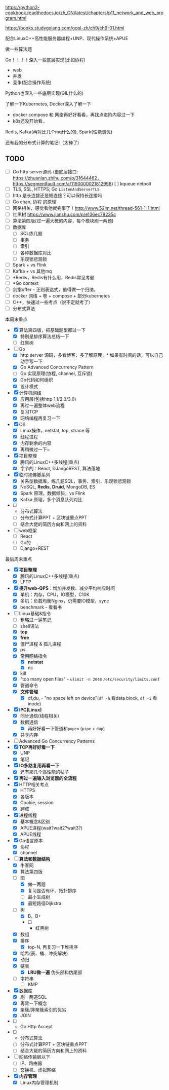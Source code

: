 https://python3-cookbook.readthedocs.io/zh_CN/latest/chapters/p11_network_and_web_program.html

https://books.studygolang.com/gopl-zh/ch9/ch9-01.html

配合LinuxC++高性能服务器编程+UNP、现代操作系统+APUE

做一些算法题

Go！！！！深入一些底层实现(比如协程)
- web
- 并发
- 竞争(配合操作系统)

Python也深入一些底层实现(GIL什么的)

了解一下Kubernetes, Docker深入了解一下
- docker compose 和 网络再好好看看，再找点进阶内容过一下
- k8s还没开始看..

Redis, Kafka(再对比几个mq什么的), Spark(性能调优)

还有我的分布式计算的笔记!（太棒了)

## TODO

- [ ] Go http server源码 (更底层接口: https://zhuanlan.zhihu.com/p/31644462，https://segmentfault.com/a/1190000021812996)
    [ ] kqueue netpoll 
- [ ] TLS, SSL, HTTPS; Go `ListenAndServerTLS`
- [ ] http 是长连接还是短连接？可以保持长连接吗
- [ ] Go chan, 协程 的原理
- [ ] 网络相关，感觉看他就完事了！http://www.52im.net/thread-561-1-1.html 
- [ ] 红黑树 https://www.jianshu.com/p/e136ec79235c
- [ ] 算法第四版(过一遍大概的内容，每个模块刷一两题)
- [ ] 数据库 
  - [ ] SQL练几题
  - [ ] 事务
  - [ ] 索引
  - [ ] 各种数据库对比
  - [ ] 乐观锁悲观锁
- [ ] Spark + vs Flink
- [ ] Kafka + vs 其他mq
- [ ] *Redis，Redis有什么用，Redis常见考题
- [ ] *Go context
- [ ] 剑指offer - 正则表达式，值得做一个归纳。
- [ ] docker 网络 + 卷 + compose + 部分kubernetes
- [ ] C++，快速过一些考点（说不定就考了）
- [ ] 分布式算法

本周末重点

- [x] 算法第四版，把基础题型都过一下
  - [x] 特别是排序算法总结一下
  - [ ] 红黑树
- [ ] Go 
  - [x] http server 源码，多看博客，多了解原理，* 如果有时间的话，可以自己动手写一下
  - [x] Go Advanced Concurrency Pattern
  - [ ] Go 实现原理(协程, channel, 互斥锁)
  - [x] Go代码如何组织
  - [x] 设计模式
- [x] 计算机网络
  - [x] 应用层(包括http 1.1/2.0/3.0)
  - [x] 再过一遍整体web流程
  - [x] 复习TCP
  - [x] 网络编程再复习一下
- [x] OS
  - [x] Linux操作，netstat, top, strace 等
  - [x] 线程进程
  - [x] 内存剩余的内容
  - [x] 再稍微过一下~
- [x] 项目整理
  - [x] 腾讯的LinuxC++多线程(重点)
  - [x] 字节的：React, DJangoREST, 算法落地
- [x] 临时抱佛脚系列
  - [x] 关系型数据库，练几题SQL，事务、索引，乐观锁悲观锁
  - [x] NoSQL, **Redis**, **Druid**, MongoDB, ES
  - [x] Spark 原理，数据倾斜，vs Flink
  - [x] Kafka 原理，多个消息队列对比
- [ ] * 分布式算法
  - [ ] 分布式计算PPT + 区块链重点PPT
  - [ ] 结合大佬的简历方向和网上的资料
- [ ] web框架
  - [ ] React
  - [ ] Go的
  - [ ] Django+REST

最后周末重点
- [x] **项目整理**
  - [x] 腾讯的LinuxC++多线程(重点)
  - [x] LFTP
- [x] **提升web-QPS**：增加并发数、减少平均响应时间
  - [x] 单机：内存，CPU，IO模型，C10K
  - [x] 多机：负载均衡Nginx，仍需要IO模型，sync
  - [x] benchmark - 看看书
- [ ] Linux基础&指令
  - [ ] 粗略过一遍笔记
  - [ ] shell语法
  - [x] **top**
  - [x] **free**
  - [x] 僵尸进程 & 孤儿进程
  - [x] ps
  - [x] [常用网络指令](http://cn.linux.vbird.org/linux_server/0140networkcommand.php)
    - [x] **netstat**
    - [x] nc
  - [x] kill
  - [x] "too many open files" - `ulimit -n 2048` `/etc/security/limits.conf`
  - [x] 管道命令 
  - [x] **文件管理**
    - [x] df,du, - "no space left on device"(`df -h` 看data block, `df -i` 看inode)
- [x] **IPC(Linux)**
  - [x] 同步通信(线程相关)
  - [x] 数据通信
    - [x] 再好好看一下管道和`popen` (`pipe` + `dup`)
  - [x] 共享内存
- [ ] Advanced Go Concurrency Patterns
- [x] **TCP再好好看一下**
  - [x] UNP
  - [x] 笔记
- [x] **IO多路复用再看一下**
  - [x] 还有那几个高性能的帖子
- [x] **再过一遍输入浏览器的全流程**
- [x] HTTP相关考点
  - [x] HTTPS
  - [x] 各版本
  - [x] Cookie, session
  - [x] 跨域
- [x] 进程线程
  - [x] 基本概念&区别
  - [x] APUE进程(wait?wait2?wait3?)
  - [x] APUE线程
- [x] Go语言原本
  - [x] 协程
  - [x] channel
- [ ] **算法和数据结构**
  - [x] 牛客网
  - [x] 算法第四版
  - [ ] 图
    - [x] 做一两题
    - [x] 复习是否有环、拓扑排序
    - [ ] 最小生成树
    - [x] 最短路径Dijkstra
  - [ ] 树
    - [x] B，B+
    - [ ] * 红黑树
  - [x] 数组
  - [x] 排序
    - [x] top-N, 再复习一下堆排序
  - [x] 哈希(表、桶、冲突解决)
  - [x] 动归
  - [x] 链表
    - [x] **LRU做一遍** 伪头部和伪尾部
  - [ ] 字符串
    - [ ] KMP
- [x] 数据库
  - [x] 刷一两道SQL
  - [x] 再背一下概念
  - [x] 聚簇/非聚簇索引的优劣
  - [x] JOIN
- [ ] * Go Http Accept
- [ ] * 分布式算法
  - [ ] 分布式计算PPT + 区块链重点PPT
  - [ ] 结合大佬的简历方向和网上的资料
- [ ] 网络传输层以下
  - [ ] IP、路由器
  - [ ] 交换机、虚拟网络
- [x] **内存管理**
  - [x] Linux内存管理机制